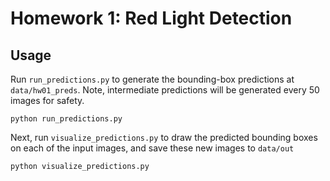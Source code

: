 # Homework 1: Red Light Detection

## Usage

Run `run_predictions.py` to generate the bounding-box predictions at `data/hw01_preds`. Note, intermediate predictions will be generated every 50 images for safety.

```
python run_predictions.py
```

Next, run `visualize_predictions.py` to draw the predicted bounding boxes on each of the input images, and save these new images to `data/out`

```
python visualize_predictions.py
```